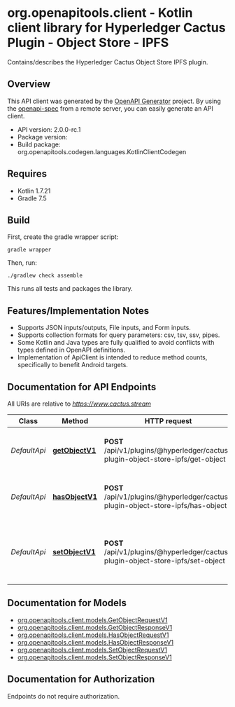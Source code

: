# org.openapitools.client - Kotlin client library for Hyperledger Cactus Plugin - Object Store - IPFS 

Contains/describes the Hyperledger Cactus Object Store IPFS plugin.

## Overview
This API client was generated by the [OpenAPI Generator](https://openapi-generator.tech) project.  By using the [openapi-spec](https://github.com/OAI/OpenAPI-Specification) from a remote server, you can easily generate an API client.

- API version: 2.0.0-rc.1
- Package version: 
- Build package: org.openapitools.codegen.languages.KotlinClientCodegen

## Requires

* Kotlin 1.7.21
* Gradle 7.5

## Build

First, create the gradle wrapper script:

```
gradle wrapper
```

Then, run:

```
./gradlew check assemble
```

This runs all tests and packages the library.

## Features/Implementation Notes

* Supports JSON inputs/outputs, File inputs, and Form inputs.
* Supports collection formats for query parameters: csv, tsv, ssv, pipes.
* Some Kotlin and Java types are fully qualified to avoid conflicts with types defined in OpenAPI definitions.
* Implementation of ApiClient is intended to reduce method counts, specifically to benefit Android targets.

<a id="documentation-for-api-endpoints"></a>
## Documentation for API Endpoints

All URIs are relative to *https://www.cactus.stream*

Class | Method | HTTP request | Description
------------ | ------------- | ------------- | -------------
*DefaultApi* | [**getObjectV1**](docs/DefaultApi.md#getobjectv1) | **POST** /api/v1/plugins/@hyperledger/cactus-plugin-object-store-ipfs/get-object | Retrieves an object from the object store.
*DefaultApi* | [**hasObjectV1**](docs/DefaultApi.md#hasobjectv1) | **POST** /api/v1/plugins/@hyperledger/cactus-plugin-object-store-ipfs/has-object | Checks the presence of an object in the object store.
*DefaultApi* | [**setObjectV1**](docs/DefaultApi.md#setobjectv1) | **POST** /api/v1/plugins/@hyperledger/cactus-plugin-object-store-ipfs/set-object | Sets an object in the object store under the specified key.


<a id="documentation-for-models"></a>
## Documentation for Models

 - [org.openapitools.client.models.GetObjectRequestV1](docs/GetObjectRequestV1.md)
 - [org.openapitools.client.models.GetObjectResponseV1](docs/GetObjectResponseV1.md)
 - [org.openapitools.client.models.HasObjectRequestV1](docs/HasObjectRequestV1.md)
 - [org.openapitools.client.models.HasObjectResponseV1](docs/HasObjectResponseV1.md)
 - [org.openapitools.client.models.SetObjectRequestV1](docs/SetObjectRequestV1.md)
 - [org.openapitools.client.models.SetObjectResponseV1](docs/SetObjectResponseV1.md)


<a id="documentation-for-authorization"></a>
## Documentation for Authorization

Endpoints do not require authorization.

